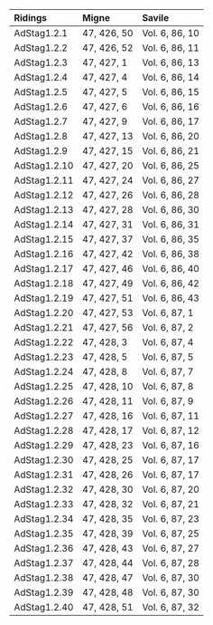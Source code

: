 |Ridings|Migne|Savile|
|:------|:----|:-----|
|AdStag1.2.1|47, 426, 50|Vol. 6, 86, 10|
|AdStag1.2.2|47, 426, 52|Vol. 6, 86, 11|
|AdStag1.2.3|47, 427, 1|Vol. 6, 86, 13|
|AdStag1.2.4|47, 427, 4|Vol. 6, 86, 14|
|AdStag1.2.5|47, 427, 5|Vol. 6, 86, 15|
|AdStag1.2.6|47, 427, 6|Vol. 6, 86, 16|
|AdStag1.2.7|47, 427, 9|Vol. 6, 86, 17|
|AdStag1.2.8|47, 427, 13|Vol. 6, 86, 20|
|AdStag1.2.9|47, 427, 15|Vol. 6, 86, 21|
|AdStag1.2.10|47, 427, 20|Vol. 6, 86, 25|
|AdStag1.2.11|47, 427, 24|Vol. 6, 86, 27|
|AdStag1.2.12|47, 427, 26|Vol. 6, 86, 28|
|AdStag1.2.13|47, 427, 28|Vol. 6, 86, 30|
|AdStag1.2.14|47, 427, 31|Vol. 6, 86, 31|
|AdStag1.2.15|47, 427, 37|Vol. 6, 86, 35|
|AdStag1.2.16|47, 427, 42|Vol. 6, 86, 38|
|AdStag1.2.17|47, 427, 46|Vol. 6, 86, 40|
|AdStag1.2.18|47, 427, 49|Vol. 6, 86, 42|
|AdStag1.2.19|47, 427, 51|Vol. 6, 86, 43|
|AdStag1.2.20|47, 427, 53|Vol. 6, 87, 1|
|AdStag1.2.21|47, 427, 56|Vol. 6, 87, 2|
|AdStag1.2.22|47, 428, 3|Vol. 6, 87, 4|
|AdStag1.2.23|47, 428, 5|Vol. 6, 87, 5|
|AdStag1.2.24|47, 428, 8|Vol. 6, 87, 7|
|AdStag1.2.25|47, 428, 10|Vol. 6, 87, 8|
|AdStag1.2.26|47, 428, 11|Vol. 6, 87, 9|
|AdStag1.2.27|47, 428, 16|Vol. 6, 87, 11|
|AdStag1.2.28|47, 428, 17|Vol. 6, 87, 12|
|AdStag1.2.29|47, 428, 23|Vol. 6, 87, 16|
|AdStag1.2.30|47, 428, 25|Vol. 6, 87, 17|
|AdStag1.2.31|47, 428, 26|Vol. 6, 87, 17|
|AdStag1.2.32|47, 428, 30|Vol. 6, 87, 20|
|AdStag1.2.33|47, 428, 32|Vol. 6, 87, 21|
|AdStag1.2.34|47, 428, 35|Vol. 6, 87, 23|
|AdStag1.2.35|47, 428, 39|Vol. 6, 87, 25|
|AdStag1.2.36|47, 428, 43|Vol. 6, 87, 27|
|AdStag1.2.37|47, 428, 44|Vol. 6, 87, 28|
|AdStag1.2.38|47, 428, 47|Vol. 6, 87, 30|
|AdStag1.2.39|47, 428, 48|Vol. 6, 87, 30|
|AdStag1.2.40|47, 428, 51|Vol. 6, 87, 32|
